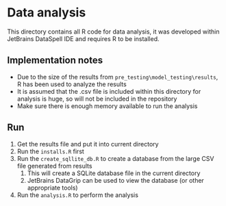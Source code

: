 # Data analysis 

This directory contains all R code for data analysis, it was developed within JetBrains DataSpell IDE and requires R to be installed.

## Implementation notes

- Due to the size of the results from `pre_testing\model_testing\results`, R has been used to analyze the results
- It is assumed that the .csv file is included within this directory for analysis is huge, so will not be included in the repository
- Make sure there is enough memory available to run the analysis

## Run
1. Get the results file and put it into current directory
2. Run the `installs.R` first
3. Run the `create_sqllite_db.R` to create a database from the large CSV file generated from results
   1. This will create a SQLite database file in the current directory
   2. JetBrains DataGrip can be used to view the database (or other appropriate tools)
4. Run the `analysis.R` to perform the analysis